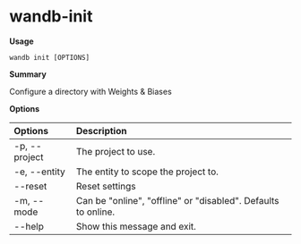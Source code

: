 # wandb-init

**Usage**

`wandb init [OPTIONS]`

**Summary**

Configure a directory with Weights & Biases

**Options**

| **Options** | **Description** |
| :--- | :--- |
| -p, --project | The project to use. |
| -e, --entity | The entity to scope the project to. |
| --reset | Reset settings |
| -m, --mode | Can be "online", "offline" or "disabled". Defaults to online. |
| --help | Show this message and exit. |


